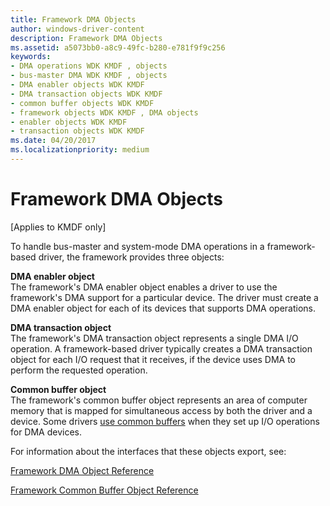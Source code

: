 ```yaml
---
title: Framework DMA Objects
author: windows-driver-content
description: Framework DMA Objects
ms.assetid: a5073bb0-a8c9-49fc-b280-e781f9f9c256
keywords:
- DMA operations WDK KMDF , objects
- bus-master DMA WDK KMDF , objects
- DMA enabler objects WDK KMDF
- DMA transaction objects WDK KMDF
- common buffer objects WDK KMDF
- framework objects WDK KMDF , DMA objects
- enabler objects WDK KMDF
- transaction objects WDK KMDF
ms.date: 04/20/2017
ms.localizationpriority: medium
---
```


# Framework DMA Objects


\[Applies to KMDF only\]




To handle bus-master and system-mode DMA operations in a framework-based driver, the framework provides three objects:

<a href="" id="dma-enabler-object"></a>**DMA enabler object**  
The framework's DMA enabler object enables a driver to use the framework's DMA support for a particular device. The driver must create a DMA enabler object for each of its devices that supports DMA operations.

<a href="" id="dma-transaction-object"></a>**DMA transaction object**  
The framework's DMA transaction object represents a single DMA I/O operation. A framework-based driver typically creates a DMA transaction object for each I/O request that it receives, if the device uses DMA to perform the requested operation.

<a href="" id="common-buffer-object"></a>**Common buffer object**  
The framework's common buffer object represents an area of computer memory that is mapped for simultaneous access by both the driver and a device. Some drivers [use common buffers](using-common-buffers.md) when they set up I/O operations for DMA devices.

For information about the interfaces that these objects export, see:

[Framework DMA Object Reference](https://msdn.microsoft.com/library/windows/hardware/dn265634)

[Framework Common Buffer Object Reference](https://msdn.microsoft.com/library/windows/hardware/dn265627)

 

 





